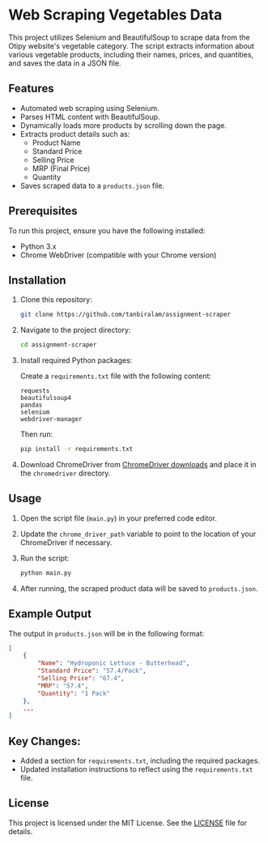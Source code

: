 # Web Scraping Vegetables Data

This project utilizes Selenium and BeautifulSoup to scrape data from the Otipy website's vegetable category. The script extracts information about various vegetable products, including their names, prices, and quantities, and saves the data in a JSON file.

## Features

- Automated web scraping using Selenium.
- Parses HTML content with BeautifulSoup.
- Dynamically loads more products by scrolling down the page.
- Extracts product details such as:
  - Product Name
  - Standard Price
  - Selling Price
  - MRP (Final Price)
  - Quantity
- Saves scraped data to a `products.json` file.

## Prerequisites

To run this project, ensure you have the following installed:

- Python 3.x
- Chrome WebDriver (compatible with your Chrome version)

## Installation

1. Clone this repository:

   ```bash
   git clone https://github.com/tanbiralam/assignment-scraper
   ```

2. Navigate to the project directory:

   ```bash
   cd assignment-scraper
   ```

3. Install required Python packages:

   Create a `requirements.txt` file with the following content:

   ```plaintext
   requests
   beautifulsoup4
   pandas
   selenium
   webdriver-manager
   ```

   Then run:

   ```bash
   pip install -r requirements.txt
   ```

4. Download ChromeDriver from [ChromeDriver downloads](https://sites.google.com/a/chromium.org/chromedriver/downloads) and place it in the `chromedriver` directory.

## Usage

1. Open the script file (`main.py`) in your preferred code editor.
2. Update the `chrome_driver_path` variable to point to the location of your ChromeDriver if necessary.
3. Run the script:

   ```bash
   python main.py
   ```

4. After running, the scraped product data will be saved to `products.json`.

## Example Output

The output in `products.json` will be in the following format:

```json
[
    {
        "Name": "Hydroponic Lettuce - Butterhead",
        "Standard Price": "57.4/Pack",
        "Selling Price": "67.4",
        "MRP": "57.4",
        "Quantity": "1 Pack"
    },
    ...
]
```

## Key Changes:

- Added a section for `requirements.txt`, including the required packages.
- Updated installation instructions to reflect using the `requirements.txt` file.

## License

This project is licensed under the MIT License. See the [LICENSE](LICENSE) file for details.
